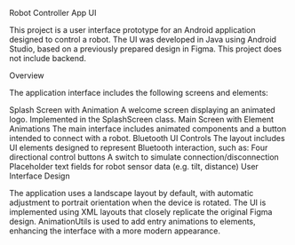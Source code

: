 Robot Controller App UI

This project is a user interface prototype for an Android application designed to control a robot. The UI was developed in Java using Android Studio, based on a previously prepared design in Figma. This project does not include backend. 

Overview

The application interface includes the following screens and elements:

Splash Screen with Animation
A welcome screen displaying an animated logo. Implemented in the SplashScreen class.
Main Screen with Element Animations
The main interface includes animated components and a button intended to connect with a robot.
Bluetooth UI Controls
The layout includes UI elements designed to represent Bluetooth interaction, such as:
Four directional control buttons
A switch to simulate connection/disconnection
Placeholder text fields for robot sensor data (e.g. tilt, distance)
User Interface Design

The application uses a landscape layout by default, with automatic adjustment to portrait orientation when the device is rotated.
The UI is implemented using XML layouts that closely replicate the original Figma design.
AnimationUtils is used to add entry animations to elements, enhancing the interface with a more modern appearance.
